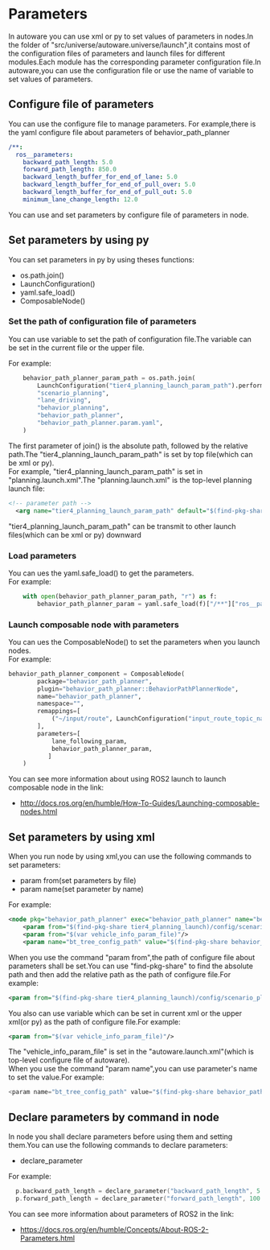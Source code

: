 # Parameters

In autoware you can use xml or py to set values of parameters in nodes.In the folder of "src/universe/autoware.universe/launch",it contains most of the configuration files of parameters and launch files for different modules.Each module has the corresponding parameter configuration file.In autoware,you can use the configuration file or use the name of variable to set values of parameters.

## Configure file of parameters
You can use the configure file to manage parameters.
For example,there is the yaml configure file about parameters of behavior_path_planner
```yaml
/**:
  ros__parameters:
    backward_path_length: 5.0
    forward_path_length: 850.0
    backward_length_buffer_for_end_of_lane: 5.0
    backward_length_buffer_for_end_of_pull_over: 5.0
    backward_length_buffer_for_end_of_pull_out: 5.0
    minimum_lane_change_length: 12.0
```
You can use and set parameters by configure file of parameters in node.
## Set parameters by using py
You can set parameters in py by using theses functions:
- os.path.join()
- LaunchConfiguration()
- yaml.safe_load()
- ComposableNode()

### Set the path of configuration file of parameters

You can use variable to set the path of configuration file.The variable can be set in the current file or the upper file.

For example:
```py
    behavior_path_planner_param_path = os.path.join(
        LaunchConfiguration("tier4_planning_launch_param_path").perform(context),
        "scenario_planning",
        "lane_driving",
        "behavior_planning",
        "behavior_path_planner",
        "behavior_path_planner.param.yaml",
    ) 
```
The first parameter of join() is the absolute path, followed by the relative path.The "tier4_planning_launch_param_path" is set by top file(which can be xml or py).    
For example, "tier4_planning_launch_param_path" is set in "planning.launch.xml".The "planning.launch.xml" is the top-level planning launch file:
```xml
<!-- parameter path -->
  <arg name="tier4_planning_launch_param_path" default="$(find-pkg-share tier4_planning_launch)/config" description="tier4_planning_launch parameter path"/>
```
 "tier4_planning_launch_param_path" can be transmit to other launch files(which can be xml or py) downward
 ### Load parameters
You can ues the yaml.safe_load() to get the parameters.  
For example:
```py
    with open(behavior_path_planner_param_path, "r") as f:
        behavior_path_planner_param = yaml.safe_load(f)["/**"]["ros__parameters"]
```
### Launch composable node with parameters
You can ues the ComposableNode() to set the parameters when you launch nodes.  
For example:
```py
behavior_path_planner_component = ComposableNode(
        package="behavior_path_planner",
        plugin="behavior_path_planner::BehaviorPathPlannerNode",
        name="behavior_path_planner",
        namespace="",
        remappings=[
            ("~/input/route", LaunchConfiguration("input_route_topic_name")),
        ],
        parameters=[
            lane_following_param,
            behavior_path_planner_param,
           ]
    )
```
You can see more information about using ROS2 launch to launch composable node in the link:
- http://docs.ros.org/en/humble/How-To-Guides/Launching-composable-nodes.html


## Set parameters by using xml

When you run node by using xml,you can use the following commands to set parameters:
- param from(set parameters by file)
- param name(set parameter by name)  

For example:
```xml
<node pkg="behavior_path_planner" exec="behavior_path_planner" name="behavior_path_planner" output="screen">
    <param from="$(find-pkg-share tier4_planning_launch)/config/scenario_planning/lane_driving/behavior_planning/behavior_path_planner/behavior_path_planner.param.yaml"/>
    <param from="$(var vehicle_info_param_file)"/>
    <param name="bt_tree_config_path" value="$(find-pkg-share behavior_path_planner)/config/behavior_path_planner_tree.xml"/>
```
When you use the command "param from",the path of configure file about parameters shall be set.You can use "find-pkg-share" to find the absolute path and then add the relative path as the path of configure file.For example:
```xml
<param from="$(find-pkg-share tier4_planning_launch)/config/scenario_planning/lane_driving/behavior_planning/behavior_path_planner/behavior_path_planner.param.yaml"/>
```
You also can use variable which can be set in current xml or the upper xml(or py) as the path of configure file.For example:
```xml
<param from="$(var vehicle_info_param_file)"/>
```
The "vehicle_info_param_file" is set in the "autoware.launch.xml"(which is top-level configure file of autoware).  
When you use the command "param name",you can use parameter's name to set the value.For example:
```C++
<param name="bt_tree_config_path" value="$(find-pkg-share behavior_path_planner)/config/behavior_path_planner_tree.xml"/>
```
## Declare parameters by command in node
In node you shall declare parameters before using them and setting them.You can use the following commands to declare parameters:
- declare_parameter  

For example:
```C++
  p.backward_path_length = declare_parameter("backward_path_length", 5.0) + backward_offset;
  p.forward_path_length = declare_parameter("forward_path_length", 100.0);
```
You can see more information about parameters of ROS2 in the link:
- https://docs.ros.org/en/humble/Concepts/About-ROS-2-Parameters.html